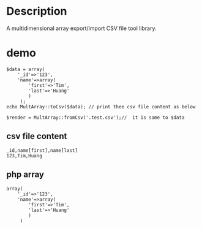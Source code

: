 # Description #
A multidimensional array export/import CSV file tool library.


# demo #

    $data = array(
        '_id'=>'123',
        'name'=>array(
            'first'=>'Tim',
            'last'=>'Huang'
            )
         );
    echo MultArray::toCsv($data); // print thee csv file content as below

    $render = MultArray::fromCsv('.test.csv');//  it is same to $data

## csv file content ##

    _id,name[first],name[last]
    123,Tim,Huang

## php array ##

    array(
        '_id'=>'123',
        'name'=>array(
            'first'=>'Tim',
            'last'=>'Huang'
            )
         )


